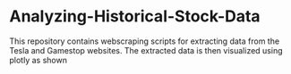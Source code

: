 # Analyzing-Historical-Stock-Data
This repository contains webscraping scripts for extracting data from the Tesla and Gamestop websites. The extracted data is then visualized using plotly as shown

